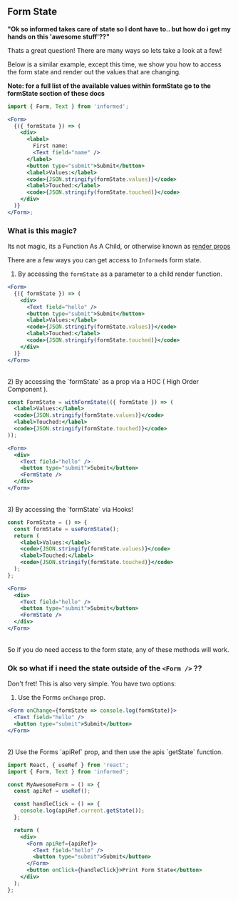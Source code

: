 ## Form State

**"Ok so informed takes care of state so I dont have to.. but how do i get my hands
on this 'awesome stuff'??"**

Thats a great question! There are many ways so lets take a look at a few!

Below is a similar example, except this time, we show you how to access
the form state and render out the values that are changing.

**Note: for a full list of the available values within formState go to the
formState section of these docs**

<!-- STORY -->

```jsx
import { Form, Text } from 'informed';

<Form>
  {({ formState }) => (
    <div>
      <label>
        First name:
        <Text field="name" />
      </label>
      <button type="submit">Submit</button>
      <label>Values:</label>
      <code>{JSON.stringify(formState.values)}</code>
      <label>Touched:</label>
      <code>{JSON.stringify(formState.touched)}</code>
    </div>
  )}
</Form>;
```

### What is this magic?

Its not magic, its a Function As A Child, or otherwise known as [render props](https://reactjs.org/docs/render-props.html)

There are a few ways you can get access to `Informed`s form state.

1. By accessing the `formState` as a parameter to a child render function.

```jsx
<Form>
  {({ formState }) => (
    <div>
      <Text field="hello" />
      <button type="submit">Submit</button>
      <label>Values:</label>
      <code>{JSON.stringify(formState.values)}</code>
      <label>Touched:</label>
      <code>{JSON.stringify(formState.touched)}</code>
    </div>
  )}
</Form>
```

<br/>
2) By accessing the `formState` as a prop via a HOC ( High Order Component ).

```jsx
const FormState = withFormState(({ formState }) => (
  <label>Values:</label>
  <code>{JSON.stringify(formState.values)}</code>
  <label>Touched:</label>
  <code>{JSON.stringify(formState.touched)}</code>
));

<Form>
  <div>
    <Text field="hello" />
    <button type="submit">Submit</button>
    <FormState />
  </div>
</Form>
```

<br/>
3) By accessing the `formState` via Hooks!

```jsx
const FormState = () => {
  const formState = useFormState();
  return (
    <label>Values:</label>
    <code>{JSON.stringify(formState.values)}</code>
    <label>Touched:</label>
    <code>{JSON.stringify(formState.touched)}</code>
  );
};

<Form>
  <div>
    <Text field="hello" />
    <button type="submit">Submit</button>
    <FormState />
  </div>
</Form>
```

<br/>
So if you do need access to the form state, any of these methods will work.

### Ok so what if i need the state outside of the `<Form />` ??

Don't fret! This is also very simple. You have two options:

1. Use the Forms `onChange` prop.

```jsx
<Form onChange={formState => console.log(formState)}>
  <Text field="hello" />
  <button type="submit">Submit</button>
</Form>
```

<br/>
2) Use the Forms `apiRef` prop, and then use the apis `getState` function.

```jsx
import React, { useRef } from 'react';
import { Form, Text } from 'informed';

const MyAwesomeForm = () => {
  const apiRef = useRef();

  const handleClick = () => {
    console.log(apiRef.current.getState());
  };

  return (
    <div>
      <Form apiRef={apiRef}>
        <Text field="hello" />
        <button type="submit">Submit</button>
      </Form>
      <button onClick={handleClick}>Print Form State</button>
    </div>
  );
};
```
